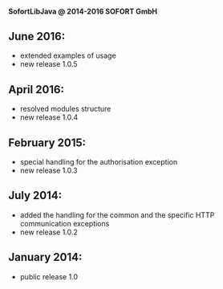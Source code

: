 #### SofortLibJava @ 2014-2016 SOFORT GmbH

June 2016:
-----------

* extended examples of usage
* new release 1.0.5

April 2016:
-----------

* resolved modules structure
* new release 1.0.4

February 2015:
--------------

* special handling for the authorisation exception
* new release 1.0.3

July 2014:
----------

* added the handling for the common and the specific HTTP communication exceptions
* new release 1.0.2

January 2014:
-------------

* public release 1.0
